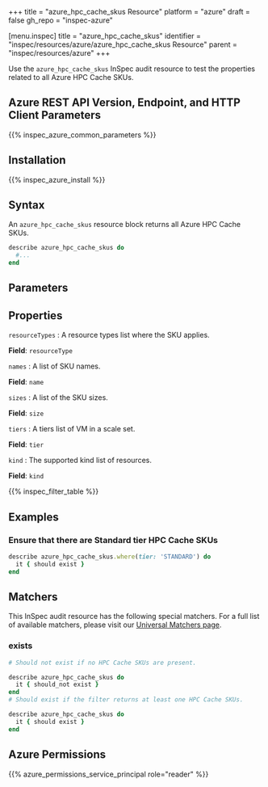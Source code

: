 +++
title = "azure_hpc_cache_skus Resource"
platform = "azure"
draft = false
gh_repo = "inspec-azure"

[menu.inspec]
title = "azure_hpc_cache_skus"
identifier = "inspec/resources/azure/azure_hpc_cache_skus Resource"
parent = "inspec/resources/azure"
+++

Use the `azure_hpc_cache_skus` InSpec audit resource to test the properties related to all Azure HPC Cache SKUs.

## Azure REST API Version, Endpoint, and HTTP Client Parameters

{{% inspec_azure_common_parameters %}}

## Installation

{{% inspec_azure_install %}}

## Syntax

An `azure_hpc_cache_skus` resource block returns all Azure HPC Cache SKUs.

```ruby
describe azure_hpc_cache_skus do
  #...
end
```

## Parameters

## Properties

`resourceTypes`
: A resource types list where the SKU applies.

**Field**: `resourceType`

`names`
: A list of SKU names.

**Field**: `name`

`sizes`
: A list of the SKU sizes.

**Field**: `size`

`tiers`
: A tiers list of VM in a scale set.

**Field**: `tier`

`kind`
: The supported kind list of resources.

**Field**: `kind`

{{% inspec_filter_table %}}

## Examples

### Ensure that there are Standard tier HPC Cache SKUs

```ruby
describe azure_hpc_cache_skus.where(tier: 'STANDARD') do
  it { should exist }
end
```

## Matchers

This InSpec audit resource has the following special matchers. For a full list of available matchers, please visit our [Universal Matchers page](https://www.inspec.io/docs/reference/matchers/).

### exists

```ruby
# Should not exist if no HPC Cache SKUs are present.

describe azure_hpc_cache_skus do
  it { should_not exist }
end
# Should exist if the filter returns at least one HPC Cache SKUs.

describe azure_hpc_cache_skus do
  it { should exist }
end
```

## Azure Permissions

{{% azure_permissions_service_principal role="reader" %}}
